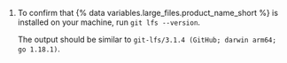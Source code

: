 1. To confirm that {% data variables.large_files.product_name_short %} is installed on your machine, run `git lfs --version`.

   The output should be similar to `git-lfs/3.1.4 (GitHub; darwin arm64; go 1.18.1)`.

